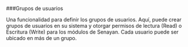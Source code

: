 ###Grupos de usuarios

Una funcionalidad para definir los grupos de usuarios. Aquí, puede crear grupos de usuarios en su sistema y otorgar permisos de lectura (Read) o Escritura (Write) para los módulos de Senayan. Cada usuario puede ser ubicado en más de un grupo.